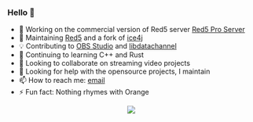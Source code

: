 ### Hello 👋

- 🔭 Working on the commercial version of Red5 server [Red5 Pro Server](https://red5pro.com/)
- 🔧 Maintaining [Red5](https://github.com/red5) and a fork of [ice4j](https://github.com/Red5/ice4j)
- 💡 Contributing to [OBS Studio](https://github.com/obsproject/obs-studio) and [libdatachannel](https://github.com/paullouisageneau/libdatachannel)
- 🌱 Continuing to learning C++ and Rust
- 👯 Looking to collaborate on streaming video projects
- 🤔 Looking for help with the opensource projects, I maintain
- 📫 How to reach me: [email](mailto:mondain@gmail.com)
- ⚡ Fun fact: Nothing rhymes with Orange

<p align="center">
  <img src="https://github-readme-stats.vercel.app/api?username=mondain&show_icons=true&theme=github_dark" >
</p>
